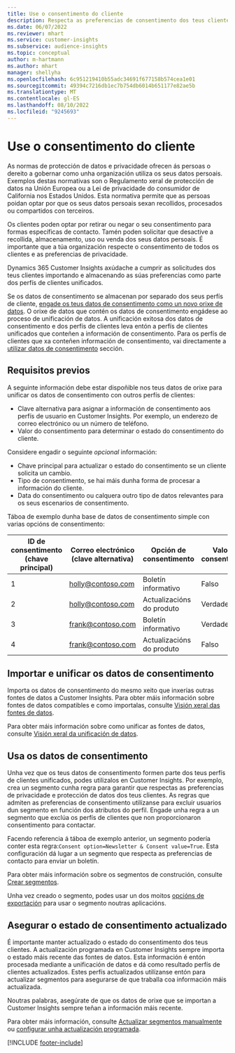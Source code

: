 ```yaml
---
title: Use o consentimento do cliente
description: Respecta as preferencias de consentimento dos teus clientes en Customer Insights importando os datos de consentimento.
ms.date: 06/07/2022
ms.reviewer: mhart
ms.service: customer-insights
ms.subservice: audience-insights
ms.topic: conceptual
author: m-hartmann
ms.author: mhart
manager: shellyha
ms.openlocfilehash: 6c951219410b55adc34691f677158b574cea1e01
ms.sourcegitcommit: 49394c7216db1ec7b754db6014b651177e82ae5b
ms.translationtype: MT
ms.contentlocale: gl-ES
ms.lasthandoff: 08/10/2022
ms.locfileid: "9245693"
---
```

# <a name="use-customer-consent"></a>Use o consentimento do cliente

As normas de protección de datos e privacidade ofrecen ás persoas o dereito a gobernar como unha organización utiliza os seus datos persoais. Exemplos destas normativas son o Regulamento xeral de protección de datos na Unión Europea ou a Lei de privacidade do consumidor de California nos Estados Unidos. Esta normativa permite que as persoas poidan optar por que os seus datos persoais sexan recollidos, procesados ou compartidos con terceiros.  

Os clientes poden optar por retirar ou negar o seu consentimento para formas específicas de contacto. Tamén poden solicitar que desactive a recollida, almacenamento, uso ou venda dos seus datos persoais. É importante que a túa organización respecte o consentimento de todos os clientes e as preferencias de privacidade.  

Dynamics 365 Customer Insights axúdache a cumprir as solicitudes dos teus clientes importando e almacenando as súas preferencias como parte dos perfís de clientes unificados.

Se os datos de consentimento se almacenan por separado dos seus perfís de cliente, [engade os teus datos de consentimento como un novo orixe de datos](#import-and-unify-consent-data). O orixe de datos que contén os datos de consentimento engádese ao proceso de unificación de datos. A unificación exitosa dos datos de consentimento e dos perfís de clientes leva entón a perfís de clientes unificados que conteñen a información de consentimento. Para os perfís de clientes que xa conteñen información de consentimento, vai directamente a [utilizar datos de consentimento](#use-consent-data) sección.

## <a name="prerequisites"></a>Requisitos previos

A seguinte información debe estar dispoñible nos teus datos de orixe para unificar os datos de consentimento con outros perfís de clientes:

- Clave alternativa para asignar a información de consentimento aos perfís de usuario en Customer Insights. Por exemplo, un enderezo de correo electrónico ou un número de teléfono.
- Valor do consentimento para determinar o estado do consentimento do cliente.

Considere engadir o seguinte *opcional* información:

- Chave principal para actualizar o estado do consentimento se un cliente solicita un cambio.
- Tipo de consentimento, se hai máis dunha forma de procesar a información do cliente.
- Data do consentimento ou calquera outro tipo de datos relevantes para os seus escenarios de consentimento.

Táboa de exemplo dunha base de datos de consentimento simple con varias opcións de consentimento:

|ID de consentimento (chave principal)   |Correo electrónico (clave alternativa)  |Opción de consentimento  |Valor do consentimento  |
|---------|---------|---------|---------|
|1    |  holly@contoso.com       |  Boletín informativo       |  Falso       |
|2    |  holly@contoso.com       |  Actualizacións do produto       |  Verdadeiro       |
|3    |  frank@contoso.com       |  Boletín informativo       | Verdadeiro        |
|4    |  frank@contoso.com       |  Actualizacións do produto       |  Falso       |

## <a name="import-and-unify-consent-data"></a>Importar e unificar os datos de consentimento

Importa os datos de consentimento do mesmo xeito que inxerías outras fontes de datos a Customer Insights. Para obter máis información sobre fontes de datos compatibles e como importalas, consulte [Visión xeral das fontes de datos](data-sources.md).

Para obter máis información sobre como unificar as fontes de datos, consulte [Visión xeral da unificación de datos](data-unification.md).

## <a name="use-consent-data"></a>Usa os datos de consentimento

Unha vez que os teus datos de consentimento formen parte dos teus perfís de clientes unificados, podes utilizalos en Customer Insights. Por exemplo, crea un segmento cunha regra para garantir que respectas as preferencias de privacidade e protección de datos dos teus clientes. As regras que admiten as preferencias de consentimento utilízanse para excluír usuarios dun segmento en función dos atributos do perfil. Engade unha regra a un segmento que exclúa os perfís de clientes que non proporcionaron consentimento para contactar.

Facendo referencia á táboa de exemplo anterior, un segmento podería conter esta regra:`Consent option=Newsletter & Consent value=True`. Esta configuración dá lugar a un segmento que respecta as preferencias de contacto para enviar un boletín.

Para obter máis información sobre os segmentos de construción, consulte [Crear segmentos](segment-builder.md).

Unha vez creado o segmento, podes usar un dos moitos [opcións de exportación](export-destinations.md) para usar o segmento noutras aplicacións.

## <a name="ensure-updated-consent-status"></a>Asegurar o estado de consentimento actualizado

É importante manter actualizado o estado do consentimento dos teus clientes. A actualización programada en Customer Insights sempre importa o estado máis recente das fontes de datos. Esta información é entón procesada mediante a unificación de datos e dá como resultado perfís de clientes actualizados. Estes perfís actualizados utilízanse entón para actualizar segmentos para asegurarse de que traballa coa información máis actualizada.

Noutras palabras, asegúrate de que os datos de orixe que se importan a Customer Insights sempre teñan a información máis recente.

Para obter máis información, consulte [Actualizar segmentos manualmente](segments.md#refresh-segments) ou [configurar unha actualización programada](schedule-refresh.md).

[!INCLUDE [footer-include](includes/footer-banner.md)]

